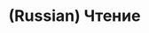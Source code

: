 ---
layout: default
category: mega
lang: en
title: (Russian) Чтение
slug: train-psp-flue
tags: esquire psp sick 
postid: 187
translated: no
---